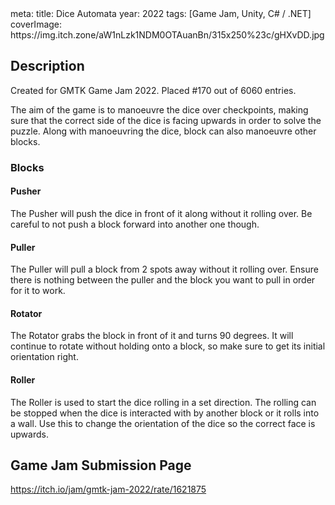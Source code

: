 <route lang="yaml">
meta:
  title: Dice Automata
  year: 2022
  tags: [Game Jam, Unity, C# / .NET]
  coverImage: https://img.itch.zone/aW1nLzk1NDM0OTAuanBn/315x250%23c/gHXvDD.jpg
</route>

<ItchIFrame src="https://html-classic.itch.zone/html/6802807/index.html" itchio-link="https://lucas-riedlshah.itch.io/dice-automata" width=976 height=616 />

## Description

Created for GMTK Game Jam 2022. Placed #170 out of 6060 entries.

The aim of the game is to manoeuvre the dice over checkpoints, making sure that the correct side of the dice is facing upwards in order to solve the puzzle. Along with manoeuvring the dice, block can also manoeuvre other blocks.

### Blocks

#### Pusher

The Pusher will push the dice in front of it along without it rolling over. Be careful to not push a block forward into another one though.

#### Puller

The Puller will pull a block from 2 spots away without it rolling over. Ensure there is nothing between the puller and the block you want to pull in order for it to work.

#### Rotator

The Rotator grabs the block in front of it and turns 90 degrees. It will continue to rotate without holding onto a block, so make sure to get its initial orientation right.

#### Roller

The Roller is used to start the dice rolling in a set direction. The rolling can be stopped when the dice is interacted with by another block or it rolls into a wall. Use this to change the orientation of the dice so the correct face is upwards.

## Game Jam Submission Page

https://itch.io/jam/gmtk-jam-2022/rate/1621875